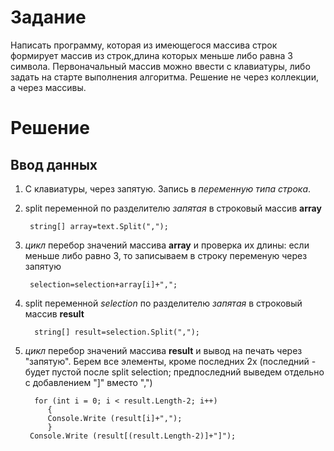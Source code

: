 # Задание

Написать программу, которая из имеющегося массива строк формирует массив из строк,длина которых меньше либо равна 3 символа. Первоначальный массив можно ввести с клавиатуры, либо задать  на старте выполнения алгоритма. Решение не через коллекции, а через массивы.

# Решение

## Ввод данных 
1. С клавиатуры, через запятую.
Запись в _переменную типа строка_.
2. split переменной по разделителю _запятая_ в строковый массив **array**

        string[] array=text.Split(",");

3. _цикл_ перебор значений массива **array** и проверка их длины:
если меньше либо равно 3, то записываем в строку переменую через запятую
     
        selection=selection+array[i]+",";

4. split переменной *selection* по разделителю _запятая_ в строковый массив **result**

         string[] result=selection.Split(",");

5. _цикл_ перебор значений массива **result** и вывод на печать через "запятую". Берем все элементы, кроме последних 2х (последний - будет пустой после split selection; предпоследний выведем отдельно с добавлением "]" вместо ",")

         for (int i = 0; i < result.Length-2; i++)
            {
            Console.Write (result[i]+",");
            }
        Console.Write (result[(result.Length-2)]+"]");

